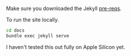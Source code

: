Make sure you downloaded the Jekyll [pre-reqs](https://jekyllrb.com/docs/).

To run the site locally.
```bash
cd docs
bundle exec jekyll serve
```

I haven't tested this out fully on Apple Silicon yet.